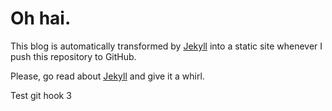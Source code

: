# Oh hai.

This blog is automatically transformed by [Jekyll](http://github.com/mojombo/jekyll) into a static site whenever I push this repository to GitHub.

Please, go read about [Jekyll](http://github.com/mojombo/jekyll) and give it a whirl.

Test git hook 3